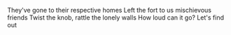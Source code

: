 ---
---
They've gone to their respective homes
Left the fort to us mischievous friends
Twist the knob, rattle the lonely walls
How loud can it go?
Let's find out
